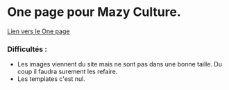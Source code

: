 # One page pour Mazy Culture.

[Lien vers le One page](https://ezaaii.github.io/OnePager/index.html)

### Difficultés :
* Les images viennent du site mais ne sont pas dans une bonne taille. Du coup il faudra surement les refaire.
* Les templates c'est nul.
